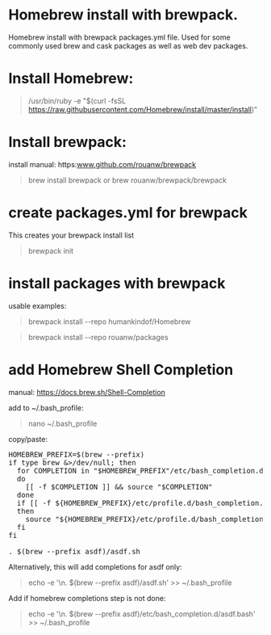 # Homebrew install with brewpack.
Homebrew install with brewpack packages.yml file.
Used for some commonly used brew and cask packages as well as web dev packages.

# Install Homebrew:
>/usr/bin/ruby -e "$(curl -fsSL https://raw.githubusercontent.com/Homebrew/install/master/install)"

# Install brewpack:
install manual: https:www.github.com/rouanw/brewpack

> brew install brewpack
or
> brew rouanw/brewpack/brewpack

# create packages.yml for brewpack
This creates your brewpack install list
> brewpack init

# install packages with brewpack
usable examples:
> brewpack install --repo humankindof/Homebrew

> brewpack install --repo rouanw/packages


# add Homebrew Shell Completion
manual: https://docs.brew.sh/Shell-Completion

add to ~/.bash_profile:
> nano ~/.bash_profile

copy/paste:

<pre>
HOMEBREW_PREFIX=$(brew --prefix)
if type brew &>/dev/null; then
  for COMPLETION in "$HOMEBREW_PREFIX"/etc/bash_completion.d/*
  do
    [[ -f $COMPLETION ]] && source "$COMPLETION"
  done
  if [[ -f ${HOMEBREW_PREFIX}/etc/profile.d/bash_completion.sh ]];
  then
    source "${HOMEBREW_PREFIX}/etc/profile.d/bash_completion.sh"
  fi
fi

. $(brew --prefix asdf)/asdf.sh
</pre>

Alternatively, this will add completions for asdf only:
> echo -e '\n. $(brew --prefix asdf)/asdf.sh' >> ~/.bash_profile

Add if homebrew completions step is not done:
> echo -e '\n. $(brew --prefix asdf)/etc/bash_completion.d/asdf.bash' >> ~/.bash_profile
